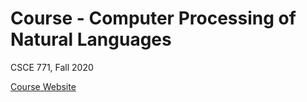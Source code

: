 # Course - Computer Processing of Natural Languages
CSCE 771, Fall 2020

[Course Website](https://sites.google.com/site/biplavsrivastava/teaching/csce-771-computer-processing-of-natural-language)
